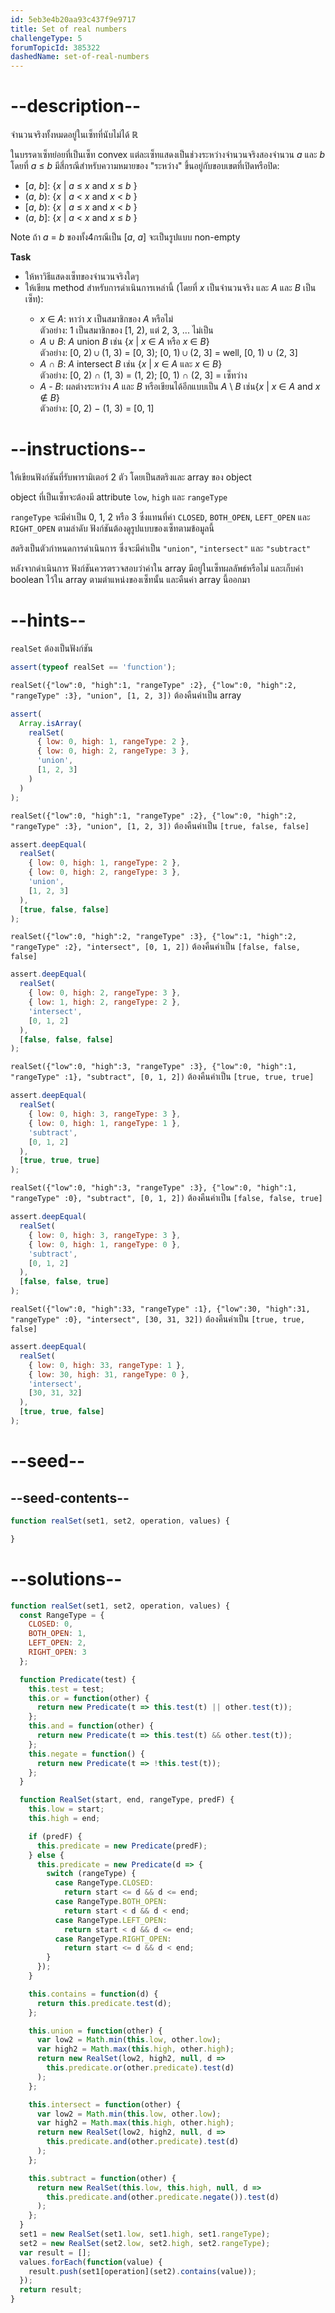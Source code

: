 ```yaml
---
id: 5eb3e4b20aa93c437f9e9717
title: Set of real numbers
challengeType: 5
forumTopicId: 385322
dashedName: set-of-real-numbers
---
```


# --description--

จำนวนจริงทั้งหมดอยู่ในเซ็ทที่นับไม่ได้ ℝ 

ในบรรดาเซ็ทย่อยที่เป็นเซ็ท convex  แต่ละเซ็ทแสดงเป็นช่วงระหว่างจำนวนจริงสองจำนวน *a* และ *b* โดยที่ *a* ≤ *b* มีสี่กรณีสำหรับความหมายของ "ระหว่าง" ขึ้นอยู่กับขอบเขตที่เปิดหรือปิด:

<ul>
  <li>[<i>a</i>, <i>b</i>]: {<i>x</i> | <i>a</i> ≤ <i>x</i> and <i>x</i> ≤ <i>b</i> }</li>
  <li>(<i>a</i>, <i>b</i>): {<i>x</i> | <i>a</i> < <i>x</i> and <i>x</i> < <i>b</i> }</li>
  <li>[<i>a</i>, <i>b</i>): {<i>x</i> | <i>a</i> ≤ <i>x</i> and <i>x</i> < <i>b</i> }</li>
  <li>(<i>a</i>, <i>b</i>]: {<i>x</i> | <i>a</i> < <i>x</i> and <i>x</i> ≤ <i>b</i> }</li>
</ul>

Note ถ้า *a* = *b* ของทั้ง4กรณีเป็น \[*a*, *a*] จะเป็นรูปแบบ non-empty

**Task**

<ul>
  <li>ให้หาวิธีแสดงเซ็ทของจำนวนจริงใดๆ</li>
  <li>ให้เขียน method สำหรับการดำเนินการเหล่านี้ (โดยที่ <i>x</i> เป็นจำนวนจริง และ <i>A</i> และ <i>B</i> เป็นเซ็ท):</li>
  <ul>
    <li>
      <i>x</i> ∈ <i>A</i>: หาว่า <i>x</i> เป็นสมาชิกของ <i>A</i> หรือไม่<br>
      ตัวอย่าง: 1 เป็นสมาชิกของ [1, 2), แต่ 2, 3, ... ไม่เป็น
    </li>
    <li>
      <i>A</i> ∪ <i>B</i>:  <i>A</i> union <i>B</i> เช่น {<i>x</i> | <i>x</i> ∈ <i>A</i> หรือ <i>x</i> ∈ <i>B</i>}<br>
      ตัวอย่าง: [0, 2) ∪ (1, 3) = [0, 3); [0, 1) ∪ (2, 3] = well, [0, 1) ∪ (2, 3]
    </li>
    <li>
      <i>A</i> ∩ <i>B</i>: <i>A</i> intersect <i>B</i> เช่น {<i>x</i> | <i>x</i> ∈ <i>A</i> และ <i>x</i> ∈ <i>B</i>}<br>
      ตัวอย่าง: [0, 2) ∩ (1, 3) = (1, 2); [0, 1) ∩ (2, 3] = เซ็ทว่าง
    </li>
    <li>
      <i>A</i> - <i>B</i>: ผลต่างระหว่าง <i>A</i> และ <i>B</i> หรือเขียนได้อีกแบบเป็น <i>A</i> \ <i>B</i> เช่น{<i>x</i> | <i>x</i> ∈ <i>A</i> and <i>x</i> ∉ <i>B</i>}<br>
      ตัวอย่าง: [0, 2) − (1, 3) = [0, 1]
    </li>
  </ul>
</ul>

# --instructions--

ให้เขียนฟังก์ชันที่รับพารามิเตอร์ 2 ตัว โดยเป็นสตริงและ array ของ object

object ที่เป็นเซ็ทจะต้องมี attribute `low`, `high` และ `rangeType` 

`rangeType` จะมีค่าเป็น 0, 1, 2 หรือ 3 ซึ่งแทนที่ค่า `CLOSED`, `BOTH_OPEN`, `LEFT_OPEN` และ `RIGHT_OPEN` ตามลำดับ ฟังก์ชันต้องดูรูปแบบของเซ็ทตามข้อมูลนี้

สตริงเป็นตัวกำหนดการดำเนินการ ซึ่งจะมีค่าเป็น `"union"`, `"intersect"` และ `"subtract"`

หลังจากดำเนินการ ฟังก์ชันควรตรวจสอบว่าค่าใน array มีอยู่ในเซ็ทผลลัพธ์หรือไม่ และเก็บค่า boolean ไว้ใน array ตามตำแหน่งของเซ็ทนั้น และคืนค่า array นี้ออกมา

# --hints--

`realSet` ต้องเป็นฟังก์ชัน

```js
assert(typeof realSet == 'function');
```

`realSet({"low":0, "high":1, "rangeType" :2}, {"low":0, "high":2, "rangeType" :3}, "union", [1, 2, 3])` ต้องคืนค่าเป็น array

```js
assert(
  Array.isArray(
    realSet(
      { low: 0, high: 1, rangeType: 2 },
      { low: 0, high: 2, rangeType: 3 },
      'union',
      [1, 2, 3]
    )
  )
);
```

`realSet({"low":0, "high":1, "rangeType" :2}, {"low":0, "high":2, "rangeType" :3}, "union", [1, 2, 3])` ต้องคืนค่าเป็น `[true, false, false]`

```js
assert.deepEqual(
  realSet(
    { low: 0, high: 1, rangeType: 2 },
    { low: 0, high: 2, rangeType: 3 },
    'union',
    [1, 2, 3]
  ),
  [true, false, false]
);
```

`realSet({"low":0, "high":2, "rangeType" :3}, {"low":1, "high":2, "rangeType" :2}, "intersect", [0, 1, 2])` ต้องคืนค่าเป็น `[false, false, false]`

```js
assert.deepEqual(
  realSet(
    { low: 0, high: 2, rangeType: 3 },
    { low: 1, high: 2, rangeType: 2 },
    'intersect',
    [0, 1, 2]
  ),
  [false, false, false]
);
```

`realSet({"low":0, "high":3, "rangeType" :3}, {"low":0, "high":1, "rangeType" :1}, "subtract", [0, 1, 2])` ต้องคืนค่าเป็น `[true, true, true]`

```js
assert.deepEqual(
  realSet(
    { low: 0, high: 3, rangeType: 3 },
    { low: 0, high: 1, rangeType: 1 },
    'subtract',
    [0, 1, 2]
  ),
  [true, true, true]
);
```

`realSet({"low":0, "high":3, "rangeType" :3}, {"low":0, "high":1, "rangeType" :0}, "subtract", [0, 1, 2])` ต้องคืนค่าเป็น `[false, false, true]`

```js
assert.deepEqual(
  realSet(
    { low: 0, high: 3, rangeType: 3 },
    { low: 0, high: 1, rangeType: 0 },
    'subtract',
    [0, 1, 2]
  ),
  [false, false, true]
);
```

`realSet({"low":0, "high":33, "rangeType" :1}, {"low":30, "high":31, "rangeType" :0}, "intersect", [30, 31, 32])` ต้องคืนค่าเป็น `[true, true, false]`

```js
assert.deepEqual(
  realSet(
    { low: 0, high: 33, rangeType: 1 },
    { low: 30, high: 31, rangeType: 0 },
    'intersect',
    [30, 31, 32]
  ),
  [true, true, false]
);
```

# --seed--

## --seed-contents--

```js
function realSet(set1, set2, operation, values) {

}
```

# --solutions--

```js
function realSet(set1, set2, operation, values) {
  const RangeType = {
    CLOSED: 0,
    BOTH_OPEN: 1,
    LEFT_OPEN: 2,
    RIGHT_OPEN: 3
  };

  function Predicate(test) {
    this.test = test;
    this.or = function(other) {
      return new Predicate(t => this.test(t) || other.test(t));
    };
    this.and = function(other) {
      return new Predicate(t => this.test(t) && other.test(t));
    };
    this.negate = function() {
      return new Predicate(t => !this.test(t));
    };
  }

  function RealSet(start, end, rangeType, predF) {
    this.low = start;
    this.high = end;

    if (predF) {
      this.predicate = new Predicate(predF);
    } else {
      this.predicate = new Predicate(d => {
        switch (rangeType) {
          case RangeType.CLOSED:
            return start <= d && d <= end;
          case RangeType.BOTH_OPEN:
            return start < d && d < end;
          case RangeType.LEFT_OPEN:
            return start < d && d <= end;
          case RangeType.RIGHT_OPEN:
            return start <= d && d < end;
        }
      });
    }

    this.contains = function(d) {
      return this.predicate.test(d);
    };

    this.union = function(other) {
      var low2 = Math.min(this.low, other.low);
      var high2 = Math.max(this.high, other.high);
      return new RealSet(low2, high2, null, d =>
        this.predicate.or(other.predicate).test(d)
      );
    };

    this.intersect = function(other) {
      var low2 = Math.min(this.low, other.low);
      var high2 = Math.max(this.high, other.high);
      return new RealSet(low2, high2, null, d =>
        this.predicate.and(other.predicate).test(d)
      );
    };

    this.subtract = function(other) {
      return new RealSet(this.low, this.high, null, d =>
        this.predicate.and(other.predicate.negate()).test(d)
      );
    };
  }
  set1 = new RealSet(set1.low, set1.high, set1.rangeType);
  set2 = new RealSet(set2.low, set2.high, set2.rangeType);
  var result = [];
  values.forEach(function(value) {
    result.push(set1[operation](set2).contains(value));
  });
  return result;
}
```
